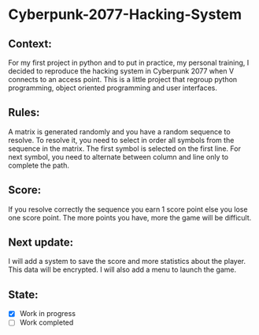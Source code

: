 # Cyberpunk-2077-Hacking-System
## Context:
For my first project in python and to put in practice, my personal training, I decided to reproduce the hacking system in Cyberpunk 2077 when V connects to an access point. This is a little project that regroup python programming,  object oriented programming and user interfaces.
## Rules:
A matrix is generated randomly and you have a random sequence to resolve. To resolve it, you need to select in order all symbols from the sequence in the matrix. The first symbol is selected on the first line. For next symbol, you need to alternate between column and line only to complete the path.
## Score:
If you resolve correctly the sequence you earn 1 score point else you lose one score point. The more points you have, more the game will be difficult.
## Next update:
I will add a system to save the score and more statistics about the player. This data will be encrypted. I will also add a menu to launch the game.
## State:
- [X] Work in progress
- [ ] Work completed
